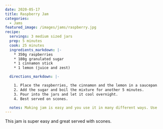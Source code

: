 ```yaml
---
date: 2020-05-17
title: Raspberry Jam
categories:
  - Jams
featured_image: /images/jams/raspberry.jpg
recipe:
  servings: 3 medium sized jars
  prep: 5 minutes
  cook: 25 minutes
  ingredients_markdown: |-
    * 350g raspberries
    * 180g granulated sugar
    * 1 cinnamon stick
    * 1 lemon (juice and zest)

  directions_markdown: |-

    1. Place the raspberries, the cinnamon and the lemon in a saucepan. Bring to boil and mash the mixture. Boil for another 1-2 minutes, while constantly stirring.
    2. Add the sugar and boil the mixture for another 5 minutes.
    3. Pour into the jars and let it cool overnight.
    4. Best served on scones.

  notes: Making jam is easy and you use it in many different ways. Use it in cakes or just as a spreader.
---
```

This jam is super easy and great served with scones.
